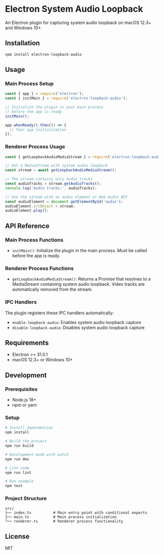 # Electron System Audio Loopback

An Electron plugin for capturing system audio loopback on macOS 12.3+ and Windows 10+.

## Installation

```bash
npm install electron-loopback-audio
```

## Usage

### Main Process Setup

```javascript
const { app } = require('electron');
const { initMain } = require('electron-loopback-audio');

// Initialize the plugin in your main process
// before the app is ready
initMain();

app.whenReady().then(() => {
  // Your app initialization
});
```

### Renderer Process Usage

```javascript
const { getLoopbackAudioMediaStream } = require('electron-loopback-audio');

// Get a MediaStream with system audio loopback
const stream = await getLoopbackAudioMediaStream();

// The stream contains only audio tracks
const audioTracks = stream.getAudioTracks();
console.log('Audio tracks:', audioTracks);

// Use the stream with an audio element or Web Audio API
const audioElement = document.getElementById('audio');
audioElement.srcObject = stream;
audioElement.play();
```

## API Reference

### Main Process Functions

- `initMain()`: Initialize the plugin in the main process. Must be called before the app is ready.

### Renderer Process Functions

- `getLoopbackAudioMediaStream()`: Returns a Promise that resolves to a MediaStream containing system audio loopback. Video tracks are automatically removed from the stream.

### IPC Handlers

The plugin registers these IPC handlers automatically:

- `enable-loopback-audio`: Enables system audio loopback capture
- `disable-loopback-audio`: Disables system audio loopback capture

## Requirements

- Electron >= 31.0.1
- macOS 12.3+ or Windows 10+

## Development

### Prerequisites

- Node.js 18+
- npm or yarn

### Setup

```bash
# Install dependencies
npm install

# Build the project
npm run build

# Development mode with watch
npm run dev

# Lint code
npm run lint

# Run example
npm test
```

### Project Structure

```
src/
├── index.ts          # Main entry point with conditional exports
├── main.ts           # Main process initialization
└── renderer.ts       # Renderer process functionality
```

## License

MIT 